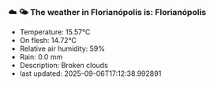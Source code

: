 ### ☁️ 🌤️  The weather in Florianópolis is: Florianópolis

- Temperature: 15.57°C
- On flesh: 14.72°C
- Relative air humidity: 59%
- Rain: 0.0 mm
- Description: Broken clouds
- last updated: 2025-09-06T17:12:38.992891
